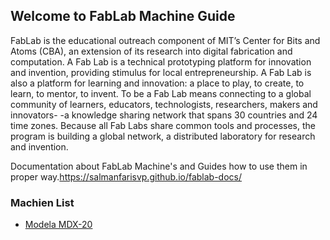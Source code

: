 ## Welcome to FabLab Machine Guide

FabLab is the educational outreach component of MIT’s Center for Bits and Atoms (CBA), an extension of its research into digital fabrication and computation. A Fab Lab is a technical prototyping platform for innovation and invention, providing stimulus for local entrepreneurship. A Fab Lab is also a platform for learning and innovation: a place to play, to create, to learn, to mentor, to invent. To be a Fab Lab means connecting to a global community of learners, educators, technologists, researchers, makers and innovators- -a knowledge sharing network that spans 30 countries and 24 time zones. Because all Fab Labs share common tools and processes, the program is building a global network, a distributed laboratory for research and invention.

Documentation about FabLab Machine's and Guides how to use them in proper way.https://salmanfarisvp.github.io/fablab-docs/

### Machien List

- [Modela MDX-20](https://salmanfarisvp.github.io/fablab-docs/modela.md)

